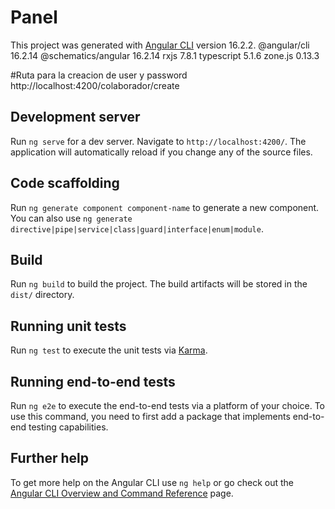 # Panel

This project was generated with [Angular CLI](https://github.com/angular/angular-cli) version 16.2.2.
@angular/cli                    16.2.14
@schematics/angular             16.2.14
rxjs                            7.8.1
typescript                      5.1.6
zone.js                         0.13.3

#Ruta para la creacion de user y password
http://localhost:4200/colaborador/create


## Development server

Run `ng serve` for a dev server. Navigate to `http://localhost:4200/`. The application will automatically reload if you change any of the source files.

## Code scaffolding

Run `ng generate component component-name` to generate a new component. You can also use `ng generate directive|pipe|service|class|guard|interface|enum|module`.

## Build

Run `ng build` to build the project. The build artifacts will be stored in the `dist/` directory.

## Running unit tests

Run `ng test` to execute the unit tests via [Karma](https://karma-runner.github.io).

## Running end-to-end tests

Run `ng e2e` to execute the end-to-end tests via a platform of your choice. To use this command, you need to first add a package that implements end-to-end testing capabilities.

## Further help

To get more help on the Angular CLI use `ng help` or go check out the [Angular CLI Overview and Command Reference](https://angular.io/cli) page.
